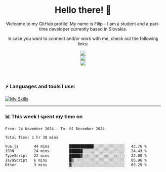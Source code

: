 <h1 align="center">  Hello there! 👋</h1>

<p align="center">Welcome to my GitHub profile! My name is Filip - I am a student and a part-time developer currently based in Slovakia.</p>
<p align="center">In case you want to connect and/or work with me, check out the following links: </p>
<div align="center">
<a href="https://www.linkedin.com/in/filip-sipos-7566b5309/">
  <img src="https://img.shields.io/badge/LinkedIn-0077B5?style=for-the-badge&logo=linkedin&logoColor=white"></img>
</a>
</br>
<a href="https://filipsipos.netlify.app">
  <img src="https://img.shields.io/badge/website-000000?style=for-the-badge&logo=About.me&logoColor=white"></img>
</a>
</br>
<a href="mailto:filip.sipos@student.leaf.academy">
  <img src="https://img.shields.io/badge/Gmail-D14836?style=for-the-badge&logo=gmail&logoColor=white"></img>
</a>
</div>

</br>
</br>

### ⚡ Languages and tools I use:

[![My Skills](https://skillicons.dev/icons?i=html,css,tailwind,js,ts,vue,react,nodejs,firebase,azure,git,postman,figma&theme=dark)](https://skillicons.dev)

---

### 📊 This week I spent my time on</h3>

<!--START_SECTION:waka-->

```txt
From: 24 November 2024 - To: 01 December 2024

Total Time: 1 hr 38 mins

Vue.js       44 mins         ███████████░░░░░░░░░░░░░░   43.76 %
JSON         24 mins         ██████░░░░░░░░░░░░░░░░░░░   24.43 %
TypeScript   22 mins         █████▓░░░░░░░░░░░░░░░░░░░   22.00 %
JavaScript   6 mins          █▒░░░░░░░░░░░░░░░░░░░░░░░   05.96 %
Other        3 mins          ▓░░░░░░░░░░░░░░░░░░░░░░░░   03.29 %
```

<!--END_SECTION:waka-->
